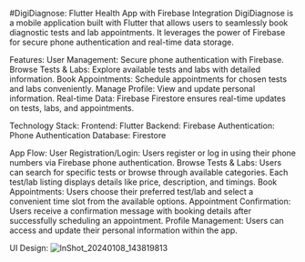 #DigiDiagnose: Flutter Health App with Firebase Integration
DigiDiagnose is a mobile application built with Flutter that allows users to seamlessly book diagnostic tests and lab appointments. It leverages the power of Firebase for secure phone authentication and real-time data storage.

Features:
User Management: Secure phone authentication with Firebase.
Browse Tests & Labs: Explore available tests and labs with detailed information.
Book Appointments: Schedule appointments for chosen tests and labs conveniently.
Manage Profile: View and update personal information.
Real-time Data: Firebase Firestore ensures real-time updates on tests, labs, and appointments.

Technology Stack:
Frontend: Flutter
Backend: Firebase
Authentication: Phone Authentication
Database: Firestore

App Flow:
User Registration/Login: Users register or log in using their phone numbers via Firebase phone authentication.
Browse Tests & Labs: Users can search for specific tests or browse through available categories. Each test/lab listing displays details like price, description, and timings.
Book Appointments: Users choose their preferred test/lab and select a convenient time slot from the available options.
Appointment Confirmation: Users receive a confirmation message with booking details after successfully scheduling an appointment.
Profile Management: Users can access and update their personal information within the app.

UI Design:
![InShot_20240108_143819813](https://github.com/prashant07ag/HealthTestBookingApp/assets/136745060/5015eb59-b5bd-42a5-b096-ead1ba7e28a1)

